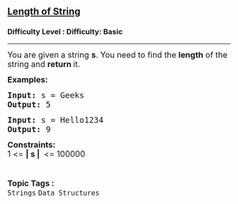 <h2><a href="https://www.geeksforgeeks.org/problems/length-of-string/0">Length of String</a></h2><h3>Difficulty Level : Difficulty: Basic</h3><hr><div class="problems_problem_content__Xm_eO"><p><span style="font-size: 18px;">You are given a string <strong>s</strong>. You need to find the <strong>length</strong> of the string and <strong>return </strong>it.</span></p>
<p><span style="font-size: 18px;"><strong>Examples:</strong></span></p>
<pre><span style="font-size: 18px;"><strong>Input: </strong>s = Geeks
<strong>Output: </strong>5</span></pre>
<pre><span style="font-size: 18px;"><strong>Input: </strong>s = Hello1234
<strong>Output: </strong>9</span></pre>
<p><span style="font-size: 18px;"><strong>Constraints:</strong><br>1 &lt;= <strong>| s |&nbsp;</strong>&nbsp;&lt;= 100000</span></p></div><br><p><span style=font-size:18px><strong>Topic Tags : </strong><br><code>Strings</code>&nbsp;<code>Data Structures</code>&nbsp;
